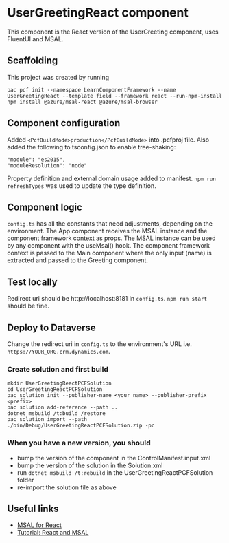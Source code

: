 # UserGreetingReact component

This component is the React version of the UserGreeting component, uses FluentUI and MSAL.

## Scaffolding
This project was created by running

    pac pcf init --namespace LearnComponentFramework --name UserGreetingReact --template field --framework react --run-npm-install
    npm install @azure/msal-react @azure/msal-browser

## Component configuration
Added `<PcfBuildMode>production</PcfBuildMode>` into .pcfproj file. Also added the following to tsconfig.json to enable tree-shaking:

    "module": "es2015",
    "moduleResolution": "node"

Property definition and external domain usage added to manifest. `npm run refreshTypes` was used to update the type definition.

## Component logic

`config.ts` has all the constants that need adjustments, depending on the environment. The App component receives the MSAL instance and the component framework context as props. The MSAL instance can be used by any component with the useMsal() hook. The component framework context is passed to the Main component where the only input (name) is extracted and passed to the Greeting component.

## Test locally

Redirect uri should be http://localhost:8181 in `config.ts`. `npm run start` should be fine.

## Deploy to Dataverse

Change the redirect uri in `config.ts` to the environment's URL i.e. `https://YOUR_ORG.crm.dynamics.com`.

### Create solution and first build

    mkdir UserGreetingReactPCFSolution
    cd UserGreetingReactPCFSolution
    pac solution init --publisher-name <your name> --publisher-prefix <prefix>
    pac solution add-reference --path ..
    dotnet msbuild /t:build /restore
    pac solution import --path ./bin/Debug/UserGreetingReactPCFSolution.zip -pc

### When you have a new version, you should

* bump the version of the component in the ControlManifest.input.xml
* bump the version of the solution in the Solution.xml
* run `dotnet msbuild /t:rebuild` in the UserGreetingReactPCFSolution folder
* re-import the solution file as above

## Useful links

* [MSAL for React](https://github.com/AzureAD/microsoft-authentication-library-for-js/tree/dev/lib/msal-react)
* [Tutorial: React and MSAL](https://github.com/Azure-Samples/ms-identity-javascript-react-tutorial)